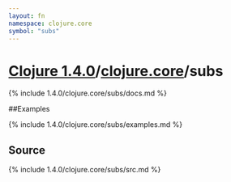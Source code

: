 ```yaml
---
layout: fn
namespace: clojure.core
symbol: "subs"
---
```


# [Clojure 1.4.0](../../)/[clojure.core](../)/subs

{% include 1.4.0/clojure.core/subs/docs.md %}

##Examples

{% include 1.4.0/clojure.core/subs/examples.md %}
## Source
{% include 1.4.0/clojure.core/subs/src.md %}


